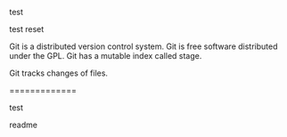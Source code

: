 test

test reset

Git is a distributed version control system.
Git is free software distributed under the GPL.
Git has a mutable index called stage.

Git tracks changes of files.

=============

test

readme